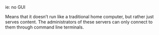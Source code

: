 ie: no GUI

Means that it doesn’t run like a traditional home computer, but rather just serves content. The administrators of these servers can only connect to them through command line terminals.